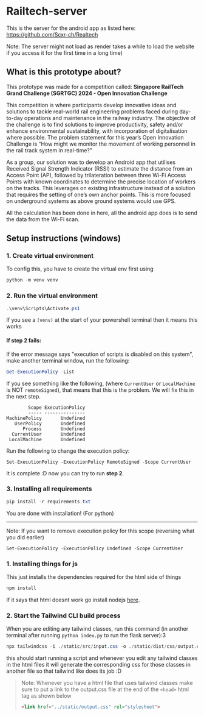 # Railtech-server

This is the server for the android app as listed here: https://github.com/Scxr-ch/Realtech

Note: The server might not load as render takes a while to load the website if you access it for the first time in a long time)

## What is this prototype about?
This prototype was made for a competition called: **Singapore RailTech Grand Challenge (SGRTGC) 2024 - Open Innovation Challenge**

This competition is where participants develop innovative ideas and solutions to tackle real-world rail engineering problems faced during day-to-day operations and maintenance in the railway industry. The objective of the challenge is to find solutions to improve productivity, safety and/or enhance environmental sustainability, with incorporation of digitalisation where possible.
The problem statement for this year’s Open Innovation Challenge is “How might we monitor the movement of working personnel in the rail track system in real-time?”

As a group, our solution was to develop an Android app that utilises Received Signal Strength Indicator (RSSI) to estimate the distance from an Access Point (AP), followed by trilateration between three Wi-Fi Access Points with known coordinates to determine the precise location of workers on the tracks. This leverages on existing infrastructure instead of a solution that requires the setting of one’s own anchor points. This is more focused on underground systems as above ground systems would use GPS.

All the calculation has been done in here, all the android app does is to send the data from the Wi-Fi scan.
## Setup instructions (windows)
### 1. Create virtual environment
To config this, you have to create the virtual env first using
```Powershell
python -m venv venv
```

### 2. Run the virtual environment
```Powershell
.\venv\Scripts\Activate.ps1 
```
If you see a `(venv)` at the start of your powershell terminal then it means this works

#### If step 2 fails:
If the error message says "execution of scripts is disabled on this system", make another terminal window, run the following:
```Powershell
Get-ExecutionPolicy -List
```
If you see something like the following, (where `CurrentUser` or `LocalMachine` is NOT `remoteSigned`), that means that this is the problem. We will fix this in the next step.
```plaintext
        Scope ExecutionPolicy
        ----- ---------------
MachinePolicy       Undefined
   UserPolicy       Undefined
      Process       Undefined
  CurrentUser       Undefined
 LocalMachine       Undefined
```
Run the following to change the execution policy:
```
Set-ExecutionPolicy -ExecutionPolicy RemoteSigned -Scope CurrentUser
```
It is complete :D now you can try to run **step 2**.

### 3. Installing all requirements
```Powershell
pip install -r requirements.txt
```
You are done with installation! (For python)

---
Note: If you want to remove execution policy for this scope (reversing what you did earlier)
```
Set-ExecutionPolicy -ExecutionPolicy Undefined -Scope CurrentUser
```

### 1. Installing things for js

This just installs the dependencies required for the html side of things
```Powershell
npm install
```
If it says that html doesnt work go install nodejs [here](https://nodejs.org/en/download/prebuilt-installer).

### 2. Start the Tailwind CLI build process

When you are editing any tailwind classes, run this command (in another terminal after running `python index.py` to run the flask server):3
```Powershell
npx tailwindcss -i ./static/src/input.css -o ./static/dist/css/output.css --watch
```
this should start running a script and whenever you edit any tailwind classes in the html files it will generate the corresponding css for those classes in another file so that tailwind like does its job :D

> Note: Whenever you have a html file that uses tailwind classes make sure to put a link to the output.css file at the end of the `<head>` html tag as shown below
> ```html
> <link href="../static/output.css" rel="stylesheet">
>```

